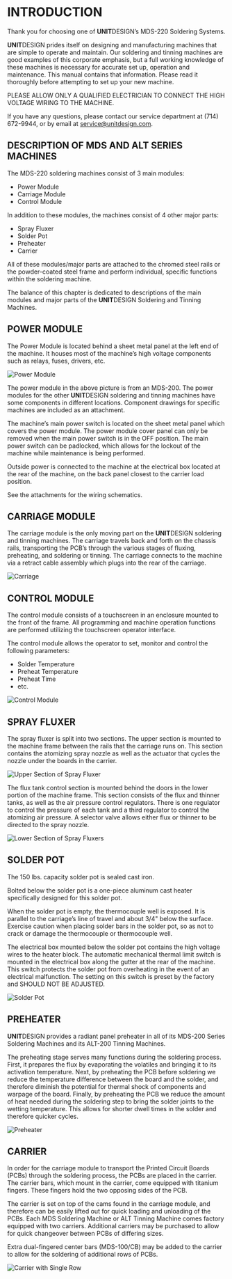
# INTRODUCTION

Thank you for choosing one of **UNIT**DESIGN’s MDS-220 Soldering Systems.

**UNIT**DESIGN prides itself on designing and manufacturing machines that are simple to operate and maintain. Our soldering and tinning machines are good examples of this corporate emphasis, but a full working knowledge of these machines is necessary for accurate set up, operation and maintenance. This manual contains that information. Please read it thoroughly before attempting to set up your new machine.

PLEASE ALLOW ONLY A QUALIFIED ELECTRICIAN TO CONNECT THE HIGH VOLTAGE WIRING TO THE MACHINE.

If you have any questions, please contact our service department at (714) 672-9944, or by email at <service@unitdesign.com>.

## DESCRIPTION OF MDS AND ALT SERIES MACHINES

The MDS-220 soldering machines consist of 3 main modules:

- Power Module
- Carriage Module
- Control Module

In addition to these modules, the machines consist of 4 other major parts:

- Spray Fluxer
- Solder Pot
- Preheater
- Carrier

All of these modules/major parts are attached to the chromed steel rails or the powder-coated steel frame and perform individual, specific functions within the soldering machine.

The balance of this chapter is dedicated to descriptions of the main modules and major parts of the **UNIT**DESIGN Soldering and Tinning Machines.

## POWER MODULE

The Power Module is located behind a sheet metal panel at the left end of the machine. It houses most of the machine’s high voltage components such as relays, fuses, drivers, etc.

![Power Module](/media/mds_power.jpg)

The power module in the above picture is from an MDS-200. The power modules for the other **UNIT**DESIGN soldering and tinning machines have some components in different locations. Component drawings for specific machines are included as an attachment.

The machine’s main power switch is located on the sheet metal panel which covers the power module. The power module cover panel can only be removed when the main power switch is in the OFF position. The main power switch can be padlocked, which allows for the lockout of the machine while maintenance is being performed.

Outside power is connected to the machine at the electrical box located at the rear of the machine, on the back panel closest to the carrier load position.

See the attachments for the wiring schematics.

## CARRIAGE MODULE

The carriage module is the only moving part on the **UNIT**DESIGN soldering and tinning machines. The carriage travels back and forth on the chassis rails, transporting the PCB’s through the various stages of fluxing, preheating, and soldering or tinning. The carriage connects to the machine via a retract cable assembly which plugs into the rear of the carriage.

![Carriage](/media/mds_carriage.jpg)

## CONTROL MODULE

The control module consists of a touchscreen in an enclosure mounted to the front of the frame. All programming and machine operation functions are performed utilizing the touchscreen operator interface.

The control module allows the operator to set, monitor and control the following parameters:

- Solder Temperature
- Preheat Temperature
- Preheat Time
- etc.

![Control Module](/media/mds_hmi.jpg)

## SPRAY FLUXER

The spray fluxer is split into two sections. The upper section is mounted to the machine frame between the rails that the carriage runs on. This section contains the atomizing spray nozzle as well as the actuator that cycles the nozzle under the boards in the carrier.

![Upper Section of Spray Fluxer](/media/mds_spray_upper.jpg)

The flux tank control section is mounted behind the doors in the lower portion of the machine frame. This section consists of the flux and thinner tanks, as well as the air pressure control regulators. There is one regulator to control the pressure of each tank and a third regulator to control the atomizing air pressure. A selector valve allows either flux or thinner to be directed to the spray nozzle.

![Lower Section of Spray Fluxers](/media/mds_spray_reg.jpg)

## SOLDER POT

The 150 lbs. capacity solder pot is sealed cast iron.

Bolted below the solder pot is a one-piece aluminum cast heater specifically designed for this solder pot.

When the solder pot is empty, the thermocouple well is exposed. It is parallel to the carriage’s line of travel and about 3/4" below the surface. Exercise caution when placing solder bars in the solder pot, so as not to crack or damage the thermocouple or thermocouple well.

The electrical box mounted below the solder pot contains the high voltage wires to the heater block. The automatic mechanical thermal limit switch is mounted in the electrical box along the gutter at the rear of the machine. This switch protects the solder pot from overheating in the event of an electrical malfunction. The setting on this switch is preset by the factory and SHOULD NOT BE ADJUSTED.

![Solder Pot](/media/mds_solder.jpg)

## PREHEATER

**UNIT**DESIGN provides a radiant panel preheater in all of its MDS-200 Series Soldering Machines and its ALT-200 Tinning Machines.

The preheating stage serves many functions during the soldering process. First, it prepares the flux by evaporating the volatiles and bringing it to its activation temperature. Next, by preheating the PCB before soldering we reduce the temperature difference between the board and the solder, and therefore diminish the potential for thermal shock of components and warpage of the board. Finally, by preheating the PCB we reduce the amount of heat needed during the soldering step to bring the solder joints to the wetting temperature. This allows for shorter dwell times in the solder and therefore quicker cycles.

![Preheater](/media/mds_preheat.jpg)

## CARRIER

In order for the carriage module to transport the Printed Circuit Boards (PCBs) through the soldering process, the PCBs are placed in the carrier. The carrier bars, which mount in the carrier, come equipped with titanium fingers. These fingers hold the two opposing sides of the PCB.

The carrier is set on top of the cams found in the carriage module, and therefore can be easily lifted out for quick loading and unloading of the PCBs. Each MDS Soldering Machine or ALT Tinning Machine comes factory equipped with two carriers. Additional carriers may be purchased to allow for quick changeover between PCBs of differing sizes.

Extra dual-fingered center bars (MDS-100/CB) may be added to the carrier to allow for the soldering of additional rows of PCBs.

![Carrier with Single Row](/media/mds_carrier.jpg)
